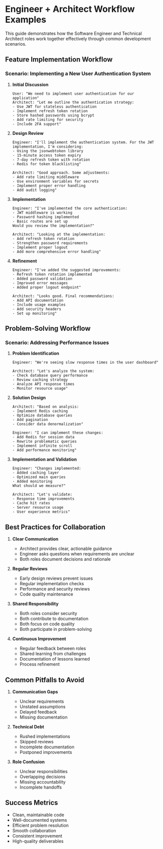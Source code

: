 # Engineer + Architect Workflow Examples

This guide demonstrates how the Software Engineer and Technical Architect roles work together effectively through common development scenarios.

## Feature Implementation Workflow

### Scenario: Implementing a New User Authentication System

1. **Initial Discussion**
   ```
   User: "We need to implement user authentication for our application"
   Architect: "Let me outline the authentication strategy:
   - Use JWT for stateless authentication
   - Implement refresh token rotation
   - Store hashed passwords using bcrypt
   - Add rate limiting for security
   - Include 2FA support"
   ```

2. **Design Review**
   ```
   Engineer: "I'll implement the authentication system. For the JWT implementation, I'm considering:
   - Using the jsonwebtoken library
   - 15-minute access token expiry
   - 7-day refresh token with rotation
   - Redis for token blacklisting"
   
   Architect: "Good approach. Some adjustments:
   - Add rate limiting middleware
   - Use environment variables for secrets
   - Implement proper error handling
   - Add audit logging"
   ```

3. **Implementation**
   ```
   Engineer: "I've implemented the core authentication:
   - JWT middleware is working
   - Password hashing implemented
   - Basic routes are set up
   Would you review the implementation?"

   Architect: "Looking at the implementation:
   - Add refresh token rotation
   - Strengthen password requirements
   - Implement proper logout
   - Add more comprehensive error handling"
   ```

4. **Refinement**
   ```
   Engineer: "I've added the suggested improvements:
   - Refresh token rotation implemented
   - Added password validation
   - Improved error messages
   - Added proper logout endpoint"

   Architect: "Looks good. Final recommendations:
   - Add API documentation
   - Include usage examples
   - Add security headers
   - Set up monitoring"
   ```

## Problem-Solving Workflow

### Scenario: Addressing Performance Issues

1. **Problem Identification**
   ```
   Engineer: "We're seeing slow response times in the user dashboard"
   
   Architect: "Let's analyze the system:
   - Check database query performance
   - Review caching strategy
   - Analyze API response times
   - Monitor resource usage"
   ```

2. **Solution Design**
   ```
   Architect: "Based on analysis:
   - Implement Redis caching
   - Optimize database queries
   - Add pagination
   - Consider data denormalization"

   Engineer: "I can implement these changes:
   - Add Redis for session data
   - Rewrite problematic queries
   - Implement infinite scroll
   - Add performance monitoring"
   ```

3. **Implementation and Validation**
   ```
   Engineer: "Changes implemented:
   - Added caching layer
   - Optimized main queries
   - Added monitoring
   What should we measure?"

   Architect: "Let's validate:
   - Response time improvements
   - Cache hit rates
   - Server resource usage
   - User experience metrics"
   ```

## Best Practices for Collaboration

1. **Clear Communication**
   - Architect provides clear, actionable guidance
   - Engineer asks questions when requirements are unclear
   - Both roles document decisions and rationale

2. **Regular Reviews**
   - Early design reviews prevent issues
   - Regular implementation checks
   - Performance and security reviews
   - Code quality maintenance

3. **Shared Responsibility**
   - Both roles consider security
   - Both contribute to documentation
   - Both focus on code quality
   - Both participate in problem-solving

4. **Continuous Improvement**
   - Regular feedback between roles
   - Shared learning from challenges
   - Documentation of lessons learned
   - Process refinement

## Common Pitfalls to Avoid

1. **Communication Gaps**
   - Unclear requirements
   - Unstated assumptions
   - Delayed feedback
   - Missing documentation

2. **Technical Debt**
   - Rushed implementations
   - Skipped reviews
   - Incomplete documentation
   - Postponed improvements

3. **Role Confusion**
   - Unclear responsibilities
   - Overlapping decisions
   - Missing accountability
   - Incomplete handoffs

## Success Metrics

- Clean, maintainable code
- Well-documented systems
- Efficient problem resolution
- Smooth collaboration
- Consistent improvement
- High-quality deliverables